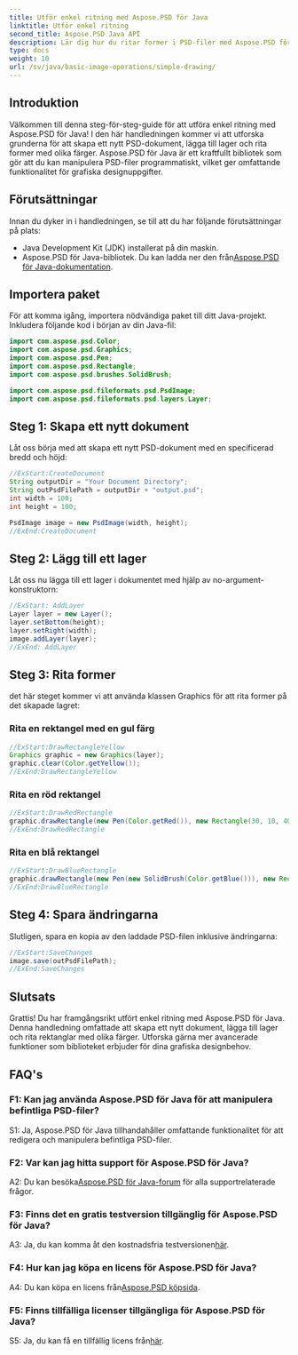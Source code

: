 ```yaml
---
title: Utför enkel ritning med Aspose.PSD för Java
linktitle: Utför enkel ritning
second_title: Aspose.PSD Java API
description: Lär dig hur du ritar former i PSD-filer med Aspose.PSD för Java. Den här steg-för-steg-guiden täcker att skapa, lägga till lager och rita med kodexempel.
type: docs
weight: 10
url: /sv/java/basic-image-operations/simple-drawing/
---
```

## Introduktion

Välkommen till denna steg-för-steg-guide för att utföra enkel ritning med Aspose.PSD för Java! I den här handledningen kommer vi att utforska grunderna för att skapa ett nytt PSD-dokument, lägga till lager och rita former med olika färger. Aspose.PSD för Java är ett kraftfullt bibliotek som gör att du kan manipulera PSD-filer programmatiskt, vilket ger omfattande funktionalitet för grafiska designuppgifter.

## Förutsättningar

Innan du dyker in i handledningen, se till att du har följande förutsättningar på plats:

- Java Development Kit (JDK) installerat på din maskin.
-  Aspose.PSD för Java-bibliotek. Du kan ladda ner den från[Aspose.PSD för Java-dokumentation](https://reference.aspose.com/psd/java/).

## Importera paket

För att komma igång, importera nödvändiga paket till ditt Java-projekt. Inkludera följande kod i början av din Java-fil:

```java
import com.aspose.psd.Color;
import com.aspose.psd.Graphics;
import com.aspose.psd.Pen;
import com.aspose.psd.Rectangle;
import com.aspose.psd.brushes.SolidBrush;

import com.aspose.psd.fileformats.psd.PsdImage;
import com.aspose.psd.fileformats.psd.layers.Layer;
```

## Steg 1: Skapa ett nytt dokument

Låt oss börja med att skapa ett nytt PSD-dokument med en specificerad bredd och höjd:

```java
//ExStart:CreateDocument
String outputDir = "Your Document Directory";
String outPsdFilePath = outputDir + "output.psd";
int width = 100;
int height = 100;

PsdImage image = new PsdImage(width, height);
//ExEnd:CreateDocument
```

## Steg 2: Lägg till ett lager

Låt oss nu lägga till ett lager i dokumentet med hjälp av no-argument-konstruktorn:

```java
//ExStart: AddLayer
Layer layer = new Layer();
layer.setBottom(height);
layer.setRight(width);
image.addLayer(layer);
//ExEnd: AddLayer
```

## Steg 3: Rita former

det här steget kommer vi att använda klassen Graphics för att rita former på det skapade lagret:

### Rita en rektangel med en gul färg

```java
//ExStart:DrawRectangleYellow
Graphics graphic = new Graphics(layer);
graphic.clear(Color.getYellow());
//ExEnd:DrawRectangleYellow
```

### Rita en röd rektangel

```java
//ExStart:DrawRedRectangle
graphic.drawRectangle(new Pen(Color.getRed()), new Rectangle(30, 10, 40, 80));
//ExEnd:DrawRedRectangle
```

### Rita en blå rektangel

```java
//ExStart:DrawBlueRectangle
graphic.drawRectangle(new Pen(new SolidBrush(Color.getBlue())), new Rectangle(10, 30, 80, 40));
//ExEnd:DrawBlueRectangle
```

## Steg 4: Spara ändringarna

Slutligen, spara en kopia av den laddade PSD-filen inklusive ändringarna:

```java
//ExStart:SaveChanges
image.save(outPsdFilePath);
//ExEnd:SaveChanges
```

## Slutsats

Grattis! Du har framgångsrikt utfört enkel ritning med Aspose.PSD för Java. Denna handledning omfattade att skapa ett nytt dokument, lägga till lager och rita rektanglar med olika färger. Utforska gärna mer avancerade funktioner som biblioteket erbjuder för dina grafiska designbehov.

## FAQ's

### F1: Kan jag använda Aspose.PSD för Java för att manipulera befintliga PSD-filer?

S1: Ja, Aspose.PSD för Java tillhandahåller omfattande funktionalitet för att redigera och manipulera befintliga PSD-filer.

### F2: Var kan jag hitta support för Aspose.PSD för Java?

 A2: Du kan besöka[Aspose.PSD för Java-forum](https://forum.aspose.com/c/psd/34) för alla supportrelaterade frågor.

### F3: Finns det en gratis testversion tillgänglig för Aspose.PSD för Java?

 A3: Ja, du kan komma åt den kostnadsfria testversionen[här](https://releases.aspose.com/).

### F4: Hur kan jag köpa en licens för Aspose.PSD för Java?

 A4: Du kan köpa en licens från[Aspose.PSD köpsida](https://purchase.aspose.com/buy).

### F5: Finns tillfälliga licenser tillgängliga för Aspose.PSD för Java?

 S5: Ja, du kan få en tillfällig licens från[här](https://purchase.aspose.com/temporary-license/).